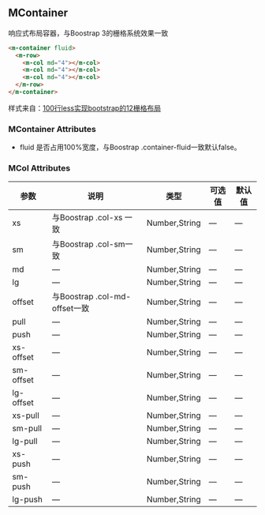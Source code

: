 
## MContainer

响应式布局容器，与Boostrap 3的栅格系统效果一致

```html
<m-container fluid>
  <m-row>
    <m-col md="4"></m-col>
    <m-col md="4"></m-col>
    <m-col md="4"></m-col>
  </m-row>
</m-container>

```

样式来自：[100行less实现bootstrap的12栅格布局](https://segmentfault.com/a/1190000010104455)

### MContainer Attributes

+ fluid 是否占用100%宽度，与Boostrap .container-fluid一致默认false。

### MCol Attributes
| 参数      | 说明    | 类型      | 可选值       | 默认值   |
|---------- |-------- |---------- |-------------  |-------- |
|  xs  | 与Boostrap .col-xs 一致 |  Number,String  |   —  |  —  |
|  sm  | 与Boostrap .col-sm一致  | Number,String   |   —  |  —  |
|  md  |  —  |   Number,String  |   —  |  —  |
|  lg  |  —  |   Number,String  |   —  |  —  |
|  offset |  与Boostrap .col-md-offset一致  |  Number,String  |  —  |  —  |
|  pull|  —  |  Number,String |   —  |  —  |
|  push|  —  |  Number,String |   —  |  —  |
|  xs-offset|  —  |   Number,String |   —  |  —  |
|  sm-offset|  —  |   Number,String |   —  |  —  |
|  lg-offset|  —  |   Number,String |   —  |  —  |
|  xs-pull|  —  |   Number,String |   —  |  —  |
|  sm-pull|  —  |   Number,String |   —  |  —  |
|  lg-pull|  —  |   Number,String |   —  |  —  |
|  xs-push|  —  |   Number,String |   —  |  —  |
|  sm-push|  —  |   Number,String |   —  |  —  |
|  lg-push|  —  |   Number,String |   —  |  —  |
